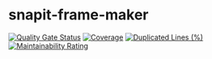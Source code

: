 # snapit-frame-maker
[![Quality Gate Status](https://sonarcloud.io/api/project_badges/measure?project=PostTech-SOAT_snapit-frame-maker&metric=alert_status)](https://sonarcloud.io/summary/new_code?id=PostTech-SOAT_snapit-frame-maker)
[![Coverage](https://sonarcloud.io/api/project_badges/measure?project=PostTech-SOAT_snapit-frame-maker&metric=coverage)](https://sonarcloud.io/summary/new_code?id=PostTech-SOAT_snapit-frame-maker)
[![Duplicated Lines (%)](https://sonarcloud.io/api/project_badges/measure?project=PostTech-SOAT_snapit-frame-maker&metric=duplicated_lines_density)](https://sonarcloud.io/summary/new_code?id=PostTech-SOAT_snapit-frame-maker)
[![Maintainability Rating](https://sonarcloud.io/api/project_badges/measure?project=PostTech-SOAT_snapit-frame-maker&metric=sqale_rating)](https://sonarcloud.io/summary/new_code?id=PostTech-SOAT_snapit-frame-maker)
